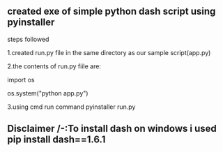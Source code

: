 ## created exe of simple python dash script using pyinstaller 
steps followed 

1.created run.py file in the same directory as our sample script(app.py)

2.the contents of run.py fiile are:

import os

os.system("python app.py")

3.using cmd run command pyinstaller run.py

## Disclaimer /-:To install dash on windows i used pip install dash==1.6.1

